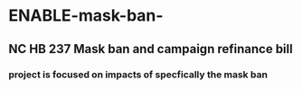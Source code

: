 # ENABLE-mask-ban-

## NC HB 237 Mask ban and campaign refinance bill

### project is focused on impacts of specfically the mask ban 
